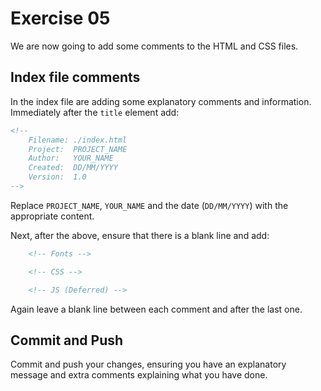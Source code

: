 # Exercise 05

We are now going to add some comments to the HTML and CSS files.

## Index file comments

In the index file are adding some explanatory comments and information. Immediately after the `title` element add:

```html
<!-- 
    Filename: ./index.html
    Project:  PROJECT_NAME
    Author:   YOUR_NAME
    Created:  DD/MM/YYYY
    Version:  1.0
-->
```

Replace `PROJECT_NAME`, `YOUR_NAME` and the date (`DD/MM/YYYY`) with the appropriate content.

Next, after the above, ensure that there is a blank line and add:

```html
    <!-- Fonts -->

    <!-- CSS -->

    <!-- JS (Deferred) -->
```

Again leave a blank line between each comment and after the last one.

## Commit and Push

Commit and push your changes, ensuring you have an explanatory message and extra comments explaining what you have done.

